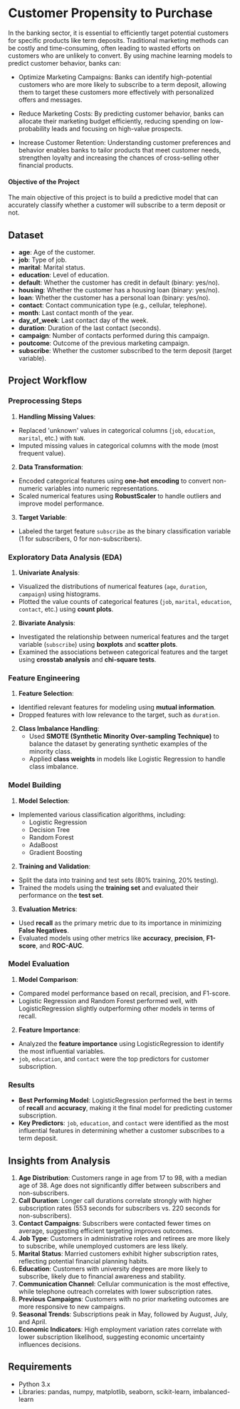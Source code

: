 
# Customer Propensity to Purchase

In the banking sector, it is essential to efficiently target potential customers for specific products like term deposits. Traditional marketing methods can be costly and time-consuming, often leading to wasted efforts on customers who are unlikely to convert. By using machine learning models to predict customer behavior, banks can:

- Optimize Marketing Campaigns: Banks can identify high-potential customers who are more likely to subscribe to a term deposit, allowing them to target these customers more effectively with personalized offers and messages.

- Reduce Marketing Costs: By predicting customer behavior, banks can allocate their marketing budget efficiently, reducing spending on low-probability leads and focusing on high-value prospects.

- Increase Customer Retention: Understanding customer preferences and behavior enables banks to tailor products that meet customer needs, strengthen loyalty and increasing the chances of cross-selling other financial products.

#### Objective of the Project
The main objective of this project is to build a predictive model that can accurately classify whether a customer will subscribe to a term deposit or not.

## Dataset

- **age**: Age of the customer.
- **job**: Type of job.
- **marital**: Marital status.
- **education**: Level of education.
- **default**: Whether the customer has credit in default (binary: yes/no).
- **housing**: Whether the customer has a housing loan (binary: yes/no).
- **loan**: Whether the customer has a personal loan (binary: yes/no).
- **contact**: Contact communication type (e.g., cellular, telephone).
- **month**: Last contact month of the year.
- **day_of_week**: Last contact day of the week.
- **duration**: Duration of the last contact (seconds).
- **campaign**: Number of contacts performed during this campaign.
- **poutcome**: Outcome of the previous marketing campaign.
- **subscribe**: Whether the customer subscribed to the term deposit (target variable).


## Project Workflow

### Preprocessing Steps

1. **Handling Missing Values**:
  - Replaced 'unknown' values in categorical columns (`job`, `education`, `marital`, etc.) with `NaN`.
   - Imputed missing values in categorical columns with the mode (most frequent value).
   
2. **Data Transformation**:
  - Encoded categorical features using **one-hot encoding** to convert non-numeric variables into numeric representations.
   - Scaled numerical features using **RobustScaler** to handle outliers and improve model performance.

3. **Target Variable**:
  - Labeled the target feature `subscribe` as the binary classification variable (1 for subscribers, 0 for non-subscribers).

### Exploratory Data Analysis (EDA)

1. **Univariate Analysis**:
  - Visualized the distributions of numerical features (`age`, `duration`, `campaign`) using histograms.
   - Plotted the value counts of categorical features (`job`, `marital`, `education`, `contact`, etc.) using **count plots**.

2. **Bivariate Analysis**:
  - Investigated the relationship between numerical features and the target variable (`subscribe`) using **boxplots** and **scatter plots**.
   - Examined the associations between categorical features and the target using **crosstab analysis** and **chi-square tests**.


### Feature Engineering

1.  **Feature Selection**:
   - Identified relevant features for modeling using **mutual information**.
   - Dropped features with low relevance to the target, such as `duration`.

2. **Class Imbalance Handling**:
   - Used **SMOTE (Synthetic Minority Over-sampling Technique)** to balance the dataset by generating synthetic examples of the minority class.
   - Applied **class weights** in models like Logistic Regression to handle class imbalance.

### Model Building

1. **Model Selection**:
  - Implemented various classification algorithms, including:
     - Logistic Regression
     - Decision Tree
     - Random Forest
     - AdaBoost
     - Gradient Boosting

2. **Training and Validation**:
  - Split the data into training and test sets (80% training, 20% testing).
   - Trained the models using the **training set** and evaluated their performance on the **test set**.

3. **Evaluation Metrics**:
  - Used **recall** as the primary metric due to its importance in minimizing **False Negatives**.
   - Evaluated models using other metrics like **accuracy**, **precision**, **F1-score**, and **ROC-AUC**.

### Model Evaluation

1. **Model Comparison**:
  - Compared model performance based on recall, precision, and F1-score.
   - Logistic Regression and Random Forest performed well, with LogisticRegression slightly outperforming other models in terms of recall.

2. **Feature Importance**:
  - Analyzed the **feature importance** using LogisticRegression to identify the most influential variables.
   - `job`, `education`, and `contact` were the top predictors for customer subscription.

### Results

- **Best Performing Model**: LogisticRegression performed the best in terms of **recall** and **accuracy**, making it the final model for predicting customer subscription.
- **Key Predictors**: `job`, `education`, and `contact` were identified as the most influential features in determining whether a customer subscribes to a term deposit.



## Insights from Analysis 

1. **Age Distribution**: Customers range in age from 17 to 98, with a median age of 38. Age does not significantly differ between subscribers and non-subscribers.  
2. **Call Duration**: Longer call durations correlate strongly with higher subscription rates (553 seconds for subscribers vs. 220 seconds for non-subscribers).  
3. **Contact Campaigns**: Subscribers were contacted fewer times on average, suggesting efficient targeting improves outcomes.  
4. **Job Type**: Customers in administrative roles and retirees are more likely to subscribe, while unemployed customers are less likely.  
5. **Marital Status**: Married customers exhibit higher subscription rates, reflecting potential financial planning habits.  
6. **Education**: Customers with university degrees are more likely to subscribe, likely due to financial awareness and stability.  
7. **Communication Channel**: Cellular communication is the most effective, while telephone outreach correlates with lower subscription rates.  
8. **Previous Campaigns**: Customers with no prior marketing outcomes are more responsive to new campaigns.  
9. **Seasonal Trends**: Subscriptions peak in May, followed by August, July, and April.  
10. **Economic Indicators**: High employment variation rates correlate with lower subscription likelihood, suggesting economic uncertainty influences decisions.  



## Requirements
 
- Python 3.x  
- Libraries: pandas, numpy, matplotlib, seaborn, scikit-learn, imbalanced-learn  
